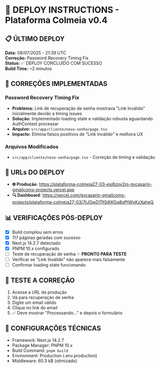 # 🚀 DEPLOY INSTRUCTIONS - Plataforma Colmeia v0.4

## 📋 ÚLTIMO DEPLOY
**Data:** 08/07/2025 - 21:39 UTC  
**Correção:** Password Recovery Timing Fix  
**Status:** ✅ DEPLOY CONCLUÍDO COM SUCESSO  
**Build Time:** ~2 minutos

## 🔧 CORREÇÕES IMPLEMENTADAS

### Password Recovery Timing Fix
- **Problema:** Link de recuperação de senha mostrava "Link Inválido" inicialmente devido a timing issues
- **Solução:** Implementado loading state e validação robusta aguardando AuthContext processar
- **Arquivo:** `src/app/cliente/nova-senha/page.tsx`
- **Impacto:** Elimina falsos positivos de "Link Inválido" e melhora UX

### Arquivos Modificados
- `src/app/cliente/nova-senha/page.tsx` - Correção de timing e validação

## 🎯 URLs DO DEPLOY
- **🌐 Produção**: https://plataforma-colmeia27-03-esj6zov2m-gvcasarin-gmailcoms-projects.vercel.app
- **🔍 Dashboard**: https://vercel.com/gvcasarin-gmailcoms-projects/plataforma-colmeia27-03/7tJGwD1TtSiKKGq8qPtWxKzXaheQ

## 📊 VERIFICAÇÕES PÓS-DEPLOY
- [x] Build compilou sem erros
- [x] 117 páginas geradas com sucesso  
- [x] Next.js 14.2.7 detectado
- [x] PNPM 10.x configurado
- [ ] Teste de recuperação de senha ✨ **PRONTO PARA TESTE**
- [ ] Verificar se "Link Inválido" não aparece mais falsamente
- [ ] Confirmar loading state funcionando

## 🧪 TESTE A CORREÇÃO
1. Acesse a URL de produção
2. Vá para recuperação de senha 
3. Digite um email válido
4. Clique no link do email
5. ✅ Deve mostrar "Processando..." e depois o formulário

## 🔗 CONFIGURAÇÕES TÉCNICAS
- Framework: Next.js 14.2.7
- Package Manager: PNPM 10.x  
- Build Command: `pnpm build`
- Environment: Production (.env.production)
- Middleware: 60.3 kB (otimizado) 